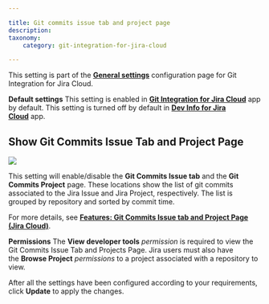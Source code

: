 ```yaml
---

title: Git commits issue tab and project page
description:
taxonomy:
    category: git-integration-for-jira-cloud

---
```



This setting is part of the [**General settings**](/git-integration-for-jira-cloud/general-settings-gij-cloud) configuration page for Git Integration for Jira Cloud.

**Default settings**
This setting is enabled in [**Git Integration for Jira Cloud**](https://marketplace.atlassian.com/apps/4984/git-integration-for-jira?tab=overview&hosting=cloud) app by default.
This setting is turned off by default in [**Dev Info for Jira Cloud**](https://marketplace.atlassian.com/apps/1219270/dev-info-for-jira?hosting=cloud&tab=overview) app.

## Show Git Commits Issue Tab and Project Page

![](https://bigbrassband.atlassian.net/wiki/download/thumbnails/1207829071/gitcloud-gencfg-show-git-commits-issue-proj-tab.png?version=1&modificationDate=1645096681756&cacheVersion=1&api=v2&width=680&height=215)

This setting will enable/disable the **Git Commits Issue tab** and the **Git Commits Project** page. These locations show the list of git commits associated to the Jira Issue and Jira Project, respectively. The list is grouped by repository and sorted by commit time.

For more details, see [**Features: Git Commits Issue tab and Project Page (Jira Cloud)**](/git-integration-for-jira-cloud/git-commits-issue-tab-and-project-page-gij-cloud).

**Permissions**
The **View developer tools** _permission_ is required to view the Git Commits Issue Tab and Projects Page. Jira users must also have the **Browse Project** _permissions_ to a project associated with a repository to view.


After all the settings have been configured according to your requirements, click **Update** to apply the changes.

